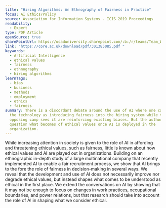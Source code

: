 ```yaml
---
title: "Hiring Algorithms: An Ethnography of Fairness in Practice"
focus: AI Ethics/Policy
source: Association for Information Systems - ICIS 2019 Proceedings
readability:
  - Expert
type: PDF Article
openSource: true
sharePointUrl: https://ocaduniversity.sharepoint.com/:b:/r/teams/Team_WeCount-OptimizingDiversitywithDisabilityODDChannel/Shared%20Documents/Optimizing%20Diversity%20with%20Disability%20(ODD)%20Channel/Hiring%20Systems/Article%20+%20Resources/Hiring%20Algorithms%20An%20Ethnography%20of%20Fairness%20in%20Practice.pdf?csf=1&web=1&e=VQ9gEN
link: "https://core.ac.uk/download/pdf/301385085.pdf "
keywords:
  - Artificial Intelligence
  - ethical values
  - fairness
  - ethnography
  - hiring algorithms
learnTags:
  - bias
  - business
  - methods
  - employment
  - ethics
  - fairness
summary: There is a discordant debate around the use of AI where one camp sees
  the technology as introducing fairness into the hiring system while the
  opposing camp sees it are reinforcing existing biases. But the authors
  question what becomes of ethical values once AI is deployed in the
  organization.
---
```

While increasing attention in society is given to the role of AI in affording and threatening ethical values, such as fairness, little is known about how ethical values and AI are played out in organizations. Building on an ethnographic in-depth study of a large multinational company that recently implemented AI to enable a fair recruitment process, we show that AI brings to the fore the role of fairness in decision-making in several ways. We reveal that the development and use of AI does not necessarily improve nor degrade ethical values, but instead shapes what comes to be understood as ethical in the first place. We extend the conversations on AI by showing that it may not be enough to focus on changes in work practices, occupational boundaries, and power relations, but that research should take into account the role of AI in shaping what we consider ethical.